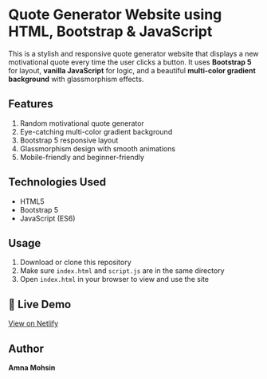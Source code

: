 # Quote Generator Website using HTML, Bootstrap & JavaScript

This is a stylish and responsive quote generator website that displays a new motivational quote every time the user clicks a button. It uses **Bootstrap 5** for layout, **vanilla JavaScript** for logic, and a beautiful **multi-color gradient background** with glassmorphism effects.

## Features

1. Random motivational quote generator  
2. Eye-catching multi-color gradient background  
3. Bootstrap 5 responsive layout  
4. Glassmorphism design with smooth animations  
5. Mobile-friendly and beginner-friendly

## Technologies Used

- HTML5  
- Bootstrap 5  
- JavaScript (ES6)

## Usage

1. Download or clone this repository  
2. Make sure `index.html` and `script.js` are in the same directory  
3. Open `index.html` in your browser to view and use the site

## 🔗 Live Demo

[ View on Netlify](https://random-quote-website.netlify.app/)

## Author

**Amna Mohsin**
